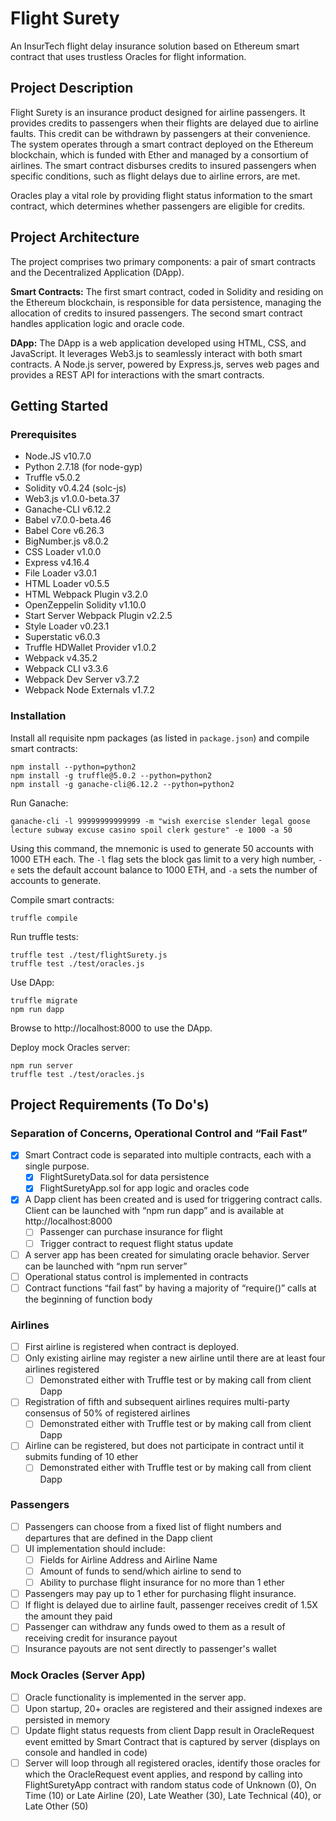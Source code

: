 # Flight Surety

An InsurTech flight delay insurance solution based on Ethereum smart contract that uses trustless Oracles for flight information.

## Project Description

Flight Surety is an insurance product designed for airline passengers. It provides credits to passengers when their flights are delayed due to airline faults. This credit can be withdrawn by passengers at their convenience. The system operates through a smart contract deployed on the Ethereum blockchain, which is funded with Ether and managed by a consortium of airlines. The smart contract disburses credits to insured passengers when specific conditions, such as flight delays due to airline errors, are met.

Oracles play a vital role by providing flight status information to the smart contract, which determines whether passengers are eligible for credits.

## Project Architecture

The project comprises two primary components: a pair of smart contracts and the Decentralized Application (DApp).

**Smart Contracts:** The first smart contract, coded in Solidity and residing on the Ethereum blockchain, is responsible for data persistence, managing the allocation of credits to insured passengers. The second smart contract handles application logic and oracle code.

**DApp:** The DApp is a web application developed using HTML, CSS, and JavaScript. It leverages Web3.js to seamlessly interact with both smart contracts. A Node.js server, powered by Express.js, serves web pages and provides a REST API for interactions with the smart contracts.

## Getting Started

### Prerequisites

- Node.JS v10.7.0
- Python 2.7.18 (for node-gyp)
- Truffle v5.0.2
- Solidity v0.4.24 (solc-js)
- Web3.js v1.0.0-beta.37
- Ganache-CLI v6.12.2
- Babel v7.0.0-beta.46
- Babel Core v6.26.3
- BigNumber.js v8.0.2
- CSS Loader v1.0.0
- Express v4.16.4
- File Loader v3.0.1
- HTML Loader v0.5.5
- HTML Webpack Plugin v3.2.0
- OpenZeppelin Solidity v1.10.0
- Start Server Webpack Plugin v2.2.5
- Style Loader v0.23.1
- Superstatic v6.0.3
- Truffle HDWallet Provider v1.0.2
- Webpack v4.35.2
- Webpack CLI v3.3.6
- Webpack Dev Server v3.7.2
- Webpack Node Externals v1.7.2

### Installation

Install all requisite npm packages (as listed in `package.json`) and compile smart contracts:

```
npm install --python=python2
npm install -g truffle@5.0.2 --python=python2
npm install -g ganache-cli@6.12.2 --python=python2
```

Run Ganache:

```
ganache-cli -l 99999999999999 -m "wish exercise slender legal goose lecture subway excuse casino spoil clerk gesture" -e 1000 -a 50
```

Using this command, the mnemonic is used to generate 50 accounts with 1000 ETH each. The `-l` flag sets the block gas limit to a very high number, `-e` sets the default account balance to 1000 ETH, and `-a` sets the number of accounts to generate.

Compile smart contracts:

```
truffle compile
```

Run truffle tests:

```
truffle test ./test/flightSurety.js
truffle test ./test/oracles.js
```

Use DApp:

```
truffle migrate
npm run dapp
```

Browse to http://localhost:8000 to use the DApp.

Deploy mock Oracles server:

```
npm run server
truffle test ./test/oracles.js
```

## Project Requirements (To Do's)

### Separation of Concerns, Operational Control and “Fail Fast”

- [x] Smart Contract code is separated into multiple contracts, each with a single purpose.
  - [x] FlightSuretyData.sol for data persistence
  - [x] FlightSuretyApp.sol for app logic and oracles code
- [x] A Dapp client has been created and is used for triggering contract calls. Client can be launched with “npm run dapp” and is available at http://localhost:8000
  - [ ] Passenger can purchase insurance for flight
  - [ ] Trigger contract to request flight status update
- [ ] A server app has been created for simulating oracle behavior. Server can be launched with “npm run server”
- [ ] Operational status control is implemented in contracts
- [ ] Contract functions “fail fast” by having a majority of “require()” calls at the beginning of function body

### Airlines

- [ ] First airline is registered when contract is deployed.
- [ ] Only existing airline may register a new airline until there are at least four airlines registered
  - [ ] Demonstrated either with Truffle test or by making call from client Dapp
- [ ] Registration of fifth and subsequent airlines requires multi-party consensus of 50% of registered airlines
  - [ ] Demonstrated either with Truffle test or by making call from client Dapp
- [ ] Airline can be registered, but does not participate in contract until it submits funding of 10 ether
  - [ ] Demonstrated either with Truffle test or by making call from client Dapp

### Passengers

- [ ] Passengers can choose from a fixed list of flight numbers and departures that are defined in the Dapp client
- [ ] UI implementation should include:
  - [ ] Fields for Airline Address and Airline Name
  - [ ] Amount of funds to send/which airline to send to
  - [ ] Ability to purchase flight insurance for no more than 1 ether
- [ ] Passengers may pay up to 1 ether for purchasing flight insurance.
- [ ] If flight is delayed due to airline fault, passenger receives credit of 1.5X the amount they paid
- [ ] Passenger can withdraw any funds owed to them as a result of receiving credit for insurance payout
- [ ] Insurance payouts are not sent directly to passenger's wallet

### Mock Oracles (Server App)

- [ ] Oracle functionality is implemented in the server app.
- [ ] Upon startup, 20+ oracles are registered and their assigned indexes are persisted in memory
- [ ] Update flight status requests from client Dapp result in OracleRequest event emitted by Smart Contract that is captured by server (displays on console and handled in code)
- [ ] Server will loop through all registered oracles, identify those oracles for which the OracleRequest event applies, and respond by calling into FlightSuretyApp contract with random status code of Unknown (0), On Time (10) or Late Airline (20), Late Weather (30), Late Technical (40), or Late Other (50)
